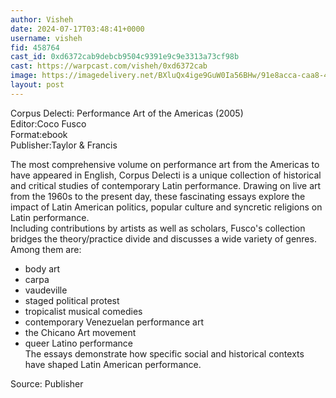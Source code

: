 ```yaml
---
author: Visheh
date: 2024-07-17T03:48:41+0000
username: visheh
fid: 458764
cast_id: 0xd6372cab9debcb9504c9391e9c9e3313a73cf98b
cast: https://warpcast.com/visheh/0xd6372cab
image: https://imagedelivery.net/BXluQx4ige9GuW0Ia56BHw/91e8acca-caa8-437e-2335-a7942f588400/original
layout: post
---
```

Corpus Delecti: Performance Art of the Americas (2005)  
Editor:Coco Fusco  
Format:ebook  
Publisher:Taylor & Francis  
  
  
The most comprehensive volume on performance art from the Americas to have appeared in English, Corpus Delecti is a unique collection of historical and critical studies of contemporary Latin performance. Drawing on live art from the 1960s to the present day, these fascinating essays explore the impact of Latin American politics, popular culture and syncretic religions on Latin performance.  
Including contributions by artists as well as scholars, Fusco's collection bridges the theory/practice divide and discusses a wide variety of genres. Among them are:  
* body art  
* carpa  
* vaudeville  
* staged political protest  
* tropicalist musical comedies  
* contemporary Venezuelan performance art  
* the Chicano Art movement  
* queer Latino performance  
The essays demonstrate how specific social and historical contexts have shaped Latin American performance.   
  
Source: Publisher  

<img src='https://imagedelivery.net/BXluQx4ige9GuW0Ia56BHw/91e8acca-caa8-437e-2335-a7942f588400/original' alt='' referrerpolicy='no-referrer'/>